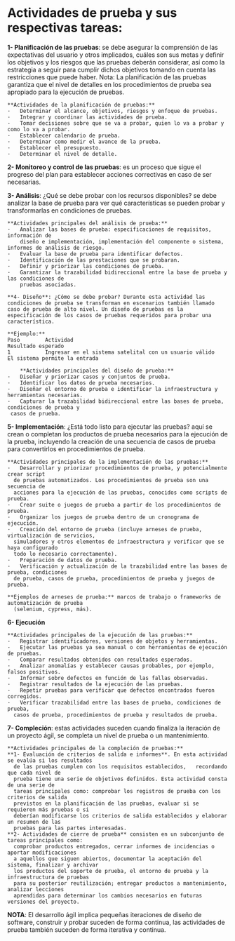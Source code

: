Actividades de prueba y sus respectivas tareas: 
=================================

**1- Planificación de las pruebas**: se debe asegurar la comprensión de las expectativas del usuario y otros implicados, cuáles son sus metas y definir los objetivos y los riesgos que las pruebas deberán considerar, así como la estrategia a seguir para cumplir dichos objetivos tomando en cuenta las restricciones que puede haber.
	Nota: La planificación de las pruebas garantiza que el nivel de detalles en los procedimientos de prueba sea apropiado para la ejecución de pruebas.
 
    **Actividades de la planificación de pruebas:**
    ·	Determinar el alcance, objetivos, riesgos y enfoque de pruebas.
    ·	Integrar y coordinar las actividades de prueba.
    ·	Tomar decisiones sobre que se va a probar, quien lo va a probar y como lo va a probar.
    ·	Establecer calendario de prueba.
    ·	Determinar como medir el avance de la prueba.
    ·	Establecer el presupuesto.
    ·	Determinar el nivel de detalle.

**2- Monitoreo y control de las pruebas**: es un proceso que sigue el progreso del plan para establecer acciones correctivas en caso de ser necesarias.

**3- Análisis**: ¿Qué se debe probar con los recursos disponibles? se debe analizar la base de prueba para ver qué características se pueden probar y transformarlas en condiciones de pruebas.

    **Actividades principales del análisis de prueba:**
    ·	Analizar las bases de prueba: especificaciones de requisitos, información de 
        diseño e implementación, implementación del componente o sistema, informes de análisis de riesgo.
    ·	Evaluar la base de prueba para identificar defectos.
    ·	Identificación de las prestaciones que se probaran.
    ·	Definir y priorizar las condiciones de prueba.
    ·	Garantizar la trazabilidad bidireccional entre la base de prueba y las condiciones de 
        pruebas asociadas.
        
  	**4- Diseño**: ¿Cómo se debe probar? Durante esta actividad las condiciones de prueba se transforman en escenarios también llamado caso de prueba de alto nivel. Un diseño de pruebas es la especificación de los casos de pruebas requeridos para probar una característica.
  	
  	**Ejemplo:**
  	Paso		Actividad		                                                            Resultado esperado
	1		    Ingresar en el sistema satelital con un usuario válido		El sistema permite la entrada
		
		**Actividades principales del diseño de prueba:**
    ·	Diseñar y priorizar casos y conjuntos de prueba.
    ·	Identificar los datos de prueba necesarios.
    ·	Diseñar el entorno de prueba e identificar la infraestructura y herramientas necesarias.
    ·	Capturar la trazabilidad bidireccional entre las bases de prueba, condiciones de prueba y
     casos de prueba.

**5- Implementación**: ¿Está todo listo para ejecutar las pruebas? aquí se crean o completan los productos de prueba necesarios para la ejecución de la prueba, incluyendo la creación de una secuencia de casos de prueba para convertirlos en procedimientos de prueba.
    
    **Actividades principales de la implementación de las pruebas:**
    ·	Desarrollar y priorizar procedimientos de prueba, y potencialmente crear script 
      de pruebas automatizados. Los procedimientos de prueba son una secuencia de 
      acciones para la ejecución de las pruebas, conocidos como scripts de prueba.
    ·	Crear suite o juegos de prueba a partir de los procedimientos de prueba.
    ·	Organizar los juegos de prueba dentro de un cronograma de ejecución.
    ·	Creación del entorno de prueba (incluye arneses de prueba, virtualización de servicios,
      simuladores y otros elementos de infraestructura y verificar que se haya configurado 
      todo lo necesario correctamente).
    ·	Preparación de datos de prueba.
    ·	Verificación y actualización de la trazabilidad entre las bases de prueba, condiciones 
      de prueba, casos de prueba, procedimientos de prueba y juegos de prueba.
    
    **Ejemplos de arneses de prueba:** marcos de trabajo o frameworks de automatización de prueba 
      (selenium, cypress, más).

**6- Ejecución**

    **Actividades principales de la ejecución de las pruebas:**
    ·	Registrar identificadores, versiones de objetos y herramientas.
    ·	Ejecutar las pruebas ya sea manual o con herramientas de ejecución de pruebas.
    ·	Comparar resultados obtenidos con resultados esperados.
    ·	Analizar anomalías y establecer causas probables, por ejemplo, falsos positivos. 
    ·	Informar sobre defectos en función de las fallas observadas.
    ·	Registrar resultados de la ejecución de las pruebas.
    ·	Repetir pruebas para verificar que defectos encontrados fueron corregidos.
    ·	Verificar trazabilidad entre las bases de prueba, condiciones de prueba, 
      casos de prueba, procedimientos de prueba y resultados de prueba.
      
**7- Compleción**: estas actividades suceden cuando finaliza la iteración de un proyecto ágil, se completa un nivel de prueba o un mantenimiento.
	
    **Actividades principales de la compleción de pruebas:**
    **1- Evaluación de criterios de salida e informes**. En esta actividad se evalúa si los resultados 
      de las pruebas cumplen con los requisitos establecidos,	recordando que cada nivel de 
      prueba tiene una serie de objetivos definidos. Esta actividad consta de una serie de
      tareas principales como: comprobar los registros de prueba con los criterios de salida
      previstos en la planificación de las pruebas, evaluar si se requieren más pruebas o si
      deberían modificarse los criterios de salida establecidos y elaborar un resumen de las
      pruebas para las partes interesadas.
    **2- Actividades de cierre de prueba** consisten en un subconjunto de tareas principales como: 
      comprobar productos entregados, cerrar informes de incidencias o aportar modificaciones
      a aquellos que siguen abiertos, documentar la aceptación del sistema, finalizar y archivar
      los productos del soporte de prueba, el entorno de prueba y la infraestructura de pruebas
      para su posterior reutilización; entregar productos a mantenimiento, analizar lecciones
      aprendidas para determinar los cambios necesarios en futuras versiones del proyecto.
      
**NOTA**: El desarrollo ágil implica pequeñas iteraciones de diseño de software, construir y probar suceden de forma continua, las actividades de prueba también suceden de forma iterativa y continua.

